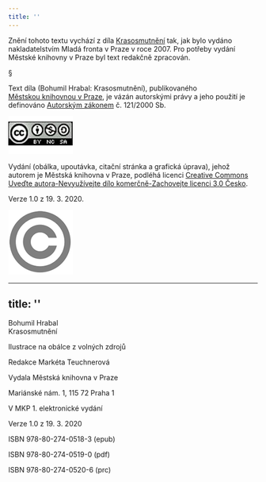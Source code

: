 ```yaml
---
title: ''
---
```


Znění tohoto textu vychází z díla [Krasosmutnění](https://search.mlp.cz/cz/titul/krasosmutneni/2653130/#book-content) tak, jak bylo vydáno nakladatelstvím Mladá fronta v Praze v roce 2007. Pro potřeby vydání Městské knihovny v Praze byl text redakčně zpracován.

§

Text díla (Bohumil Hrabal: Krasosmutnění), publikovaného [Městskou knihovnou v Praze](https://www.mlp.cz/cz/), je vázán autorskými právy a jeho použití je definováno [Autorským zákonem](https://www.mkcr.cz/predpisy-zakonu-709.html) č. 121/2000 Sb.

[![image001.jpg](./resources/image001_fmt.png)](https://creativecommons.org/licenses/by-nc-sa/3.0/cz/)

Vydání (obálka, upoutávka, citační stránka a grafická úprava), jehož autorem je Městská knihovna v Praze, podléhá licenci [Creative Commons Uveďte autora-Nevyužívejte dílo komerčně-Zachovejte licenci 3.0 Česko](https://creativecommons.org/licenses/by-nc-sa/3.0/cz/).

  

Verze 1.0 z 19. 3. 2020.

  

![image002.jpg](./resources/image002_fmt.png)


---
title: ''
---

Bohumil Hrabal  
Krasosmutnění

  

Ilustrace na obálce z volných zdrojů

  

Redakce Markéta Teuchnerová

  

Vydala Městská knihovna v Praze

  

Mariánské nám. 1, 115 72 Praha 1

  

V MKP 1. elektronické vydání

  

Verze 1.0 z 19. 3. 2020

  

ISBN 978-80-274-0518-3 (epub)

  

ISBN 978-80-274-0519-0 (pdf)

  

ISBN 978-80-274-0520-6 (prc)
